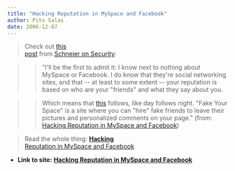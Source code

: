 ```yaml
---
title: "Hacking Reputation in MySpace and Facebook"
author: Pito Salas
date: 2006-12-07
---
```



>
> Check out [this  
> post](<http://www.schneier.com/blog/archives/2006/12/hacking_reputat.html>)
> from [Schneier on Security](<http://www.schneier.com/blog/>):
>

>> "I'll be the first to admit it: I know next to nothing about MySpace or
Facebook. I do know that they're social networking sites, and that -- at least
to some extent -- your reputation is based on who are your "friends" and what
they say about you.

>>

>> Which means that [this](<http://www.fakeyourspace.com/>) follows, like day
follows night. "Fake Your Space" is a site where you can "hire" fake friends
to leave their pictures and personalized comments on your page." (from:
[Hacking Reputation in MySpace and
Facebook](<http://www.schneier.com/blog/archives/2006/12/hacking_reputat.html>))

>
> Read the whole thing: [**Hacking**  
>  Reputation in MySpace and
> Facebook](<http://www.schneier.com/blog/archives/2006/12/hacking_reputat.html>)


* **Link to site:** **[Hacking Reputation in MySpace and Facebook](None)**
